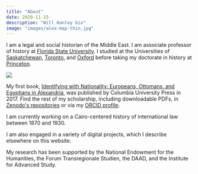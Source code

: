 ```yaml
---
title: "About"
date: 2020-11-15
description: "Will Hanley bio"
image: "images/alex-map-thin.jpg"
---
```

I am a legal and social historian of the Middle East. I am associate professor of history at [Florida State University](https://history.fsu.edu/person/will-hanley). I studied at the Universities of [Saskatchewan](https://artsandscience.usask.ca/history/index.php), [Toronto](https://www.history.utoronto.ca/), and [Oxford](https://www.sant.ox.ac.uk/research-centres/middle-east-centre) before taking my doctorate in history at [Princeton](https://history.princeton.edu/).

![](../images/iwn-small.jpg#floatright)

My first book, [Identifying with Nationality: Europeans, Ottomans, and Egyptians in Alexandria](https://cup.columbia.edu/book/identifying-with-nationality/9780231177627), was published by Columbia University Press in 2017. Find the rest of my scholarship, including downloadable PDFs, in [Zenodo's repositories](https://zenodo.org/search?page=1&size=20&q=owners:%2020288&sort=-publication_date) or via my [ORCID profile](http://orcid.org/0000-0002-1832-6805).

I am currently working on a Cairo-centered history of international law between 1870 and 1930.

I am also engaged in a variety of digital projects, which I describe elsewhere on this website.

My research has been supported by the National Endowment for the Humanities, the Forum Transregionale Studien, the DAAD, and the Institute for Advanced Study.
